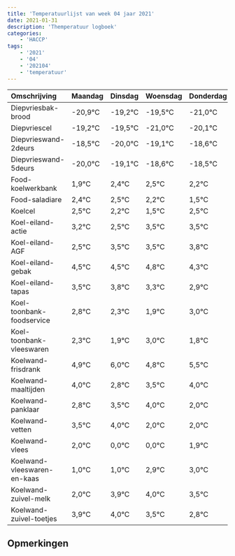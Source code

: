 ```yaml
---
title: 'Temperatuurlijst van week 04 jaar 2021'
date: 2021-01-31
description: 'Themperatuur logboek'
categories:
    - 'HACCP'
tags:
    - '2021'
    - '04'
    - '202104'
    - 'temperatuur'
---
```

|Omschrijving|Maandag|Dinsdag|Woensdag|Donderdag|Vrijdag|Zaterdag|Zondag|
|:---|:---|:---|:---|:---|:---|:---|:---|
|Diepvriesbak-brood|-20,9°C|-19,2°C|-19,5°C|-21,0°C|-20,1°C|-19,6°C|-19,5°C|
|Diepvriescel|-19,2°C|-19,5°C|-21,0°C|-20,1°C|-19,6°C|-19,5°C|-19,8°C|
|Diepvrieswand-2deurs|-18,5°C|-20,0°C|-19,1°C|-18,6°C|-18,5°C|-18,8°C|-19,5°C|
|Diepvrieswand-5deurs|-20,0°C|-19,1°C|-18,6°C|-18,5°C|-18,8°C|-19,5°C|-18,5°C|
|Food-koelwerkbank|1,9°C|2,4°C|2,5°C|2,2°C|1,5°C|2,5°C|2,5°C|
|Food-saladiare|2,4°C|2,5°C|2,2°C|1,5°C|2,5°C|2,5°C|2,8°C|
|Koelcel|2,5°C|2,2°C|1,5°C|2,5°C|2,5°C|2,8°C|2,3°C|
|Koel-eiland-actie|3,2°C|2,5°C|3,5°C|3,5°C|3,8°C|3,3°C|2,9°C|
|Koel-eiland-AGF|2,5°C|3,5°C|3,5°C|3,8°C|3,3°C|2,9°C|4,0°C|
|Koel-eiland-gebak|4,5°C|4,5°C|4,8°C|4,3°C|3,9°C|5,0°C|3,8°C|
|Koel-eiland-tapas|3,5°C|3,8°C|3,3°C|2,9°C|4,0°C|2,8°C|3,5°C|
|Koel-toonbank-foodservice|2,8°C|2,3°C|1,9°C|3,0°C|1,8°C|2,5°C|3,0°C|
|Koel-toonbank-vleeswaren|2,3°C|1,9°C|3,0°C|1,8°C|2,5°C|3,0°C|1,0°C|
|Koelwand-frisdrank|4,9°C|6,0°C|4,8°C|5,5°C|6,0°C|4,0°C|4,0°C|
|Koelwand-maaltijden|4,0°C|2,8°C|3,5°C|4,0°C|2,0°C|2,0°C|3,9°C|
|Koelwand-panklaar|2,8°C|3,5°C|4,0°C|2,0°C|2,0°C|3,9°C|4,0°C|
|Koelwand-vetten|3,5°C|4,0°C|2,0°C|2,0°C|3,9°C|4,0°C|3,5°C|
|Koelwand-vlees|2,0°C|0,0°C|0,0°C|1,9°C|2,0°C|1,5°C|0,8°C|
|Koelwand-vleeswaren-en-kaas|1,0°C|1,0°C|2,9°C|3,0°C|2,5°C|1,8°C|3,0°C|
|Koelwand-zuivel-melk|2,0°C|3,9°C|4,0°C|3,5°C|2,8°C|4,0°C|2,9°C|
|Koelwand-zuivel-toetjes|3,9°C|4,0°C|3,5°C|2,8°C|4,0°C|2,9°C|3,7°C|

## Opmerkingen


